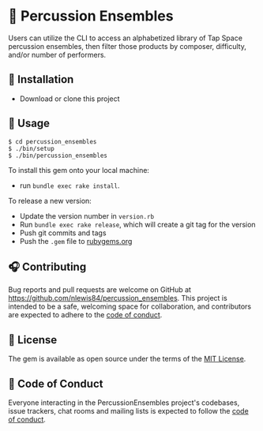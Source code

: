 # :drum: Percussion Ensembles

Users can utilize the CLI to access an alphabetized library of Tap Space percussion ensembles, then filter those products by composer, difficulty, and/or number of performers.

## :musical_score: Installation

- Download or clone this project

## :musical_note: Usage

    $ cd percussion_ensembles
    $ ./bin/setup
    $ ./bin/percussion_ensembles

To install this gem onto your local machine:
- run `bundle exec rake install`. 

To release a new version:
- Update the version number in `version.rb`
- Run `bundle exec rake release`, which will create a git tag for the version
- Push git commits and tags
- Push the `.gem` file to [rubygems.org](https://rubygems.org)

## :headphones: Contributing

Bug reports and pull requests are welcome on GitHub at https://github.com/nlewis84/percussion_ensembles. This project is intended to be a safe, welcoming space for collaboration, and contributors are expected to adhere to the [code of conduct](https://github.com/nlewis84/percussion_ensemble/blob/master/CODE_OF_CONDUCT.md).


## :musical_keyboard: License

The gem is available as open source under the terms of the [MIT License](https://opensource.org/licenses/MIT).

## :microphone: Code of Conduct

Everyone interacting in the PercussionEnsembles project's codebases, issue trackers, chat rooms and mailing lists is expected to follow the [code of conduct](https://github.com/nlewis84/percussion_ensemble/blob/master/CODE_OF_CONDUCT.md).
